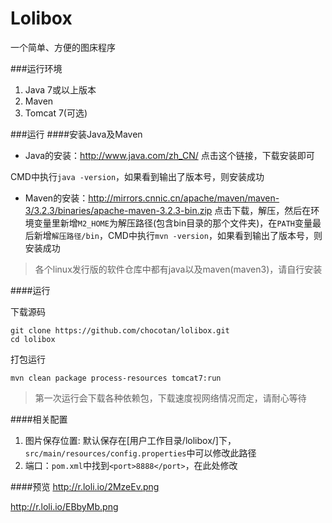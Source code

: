 Lolibox
=======

一个简单、方便的图床程序

###运行环境
1. Java 7或以上版本
2. Maven
3. Tomcat 7(可选)

###运行
####安装Java及Maven

* Java的安装：http://www.java.com/zh_CN/ 点击这个链接，下载安装即可

CMD中执行`java -version`，如果看到输出了版本号，则安装成功
* Maven的安装：http://mirrors.cnnic.cn/apache/maven/maven-3/3.2.3/binaries/apache-maven-3.2.3-bin.zip 点击下载，解压，然后在环境变量里新增`M2_HOME`为解压路径(包含bin目录的那个文件夹)，在`PATH`变量最后新增`解压路径/bin`，CMD中执行`mvn -version`，如果看到输出了版本号，则安装成功

> 各个linux发行版的软件仓库中都有java以及maven(maven3)，请自行安装

####运行

下载源码
```
git clone https://github.com/chocotan/lolibox.git
cd lolibox
```
打包运行
```
mvn clean package process-resources tomcat7:run
```
> 第一次运行会下载各种依赖包，下载速度视网络情况而定，请耐心等待

####相关配置
1. 图片保存位置: 默认保存在[用户工作目录/lolibox/]下，`src/main/resources/config.properties`中可以修改此路径
2. 端口：`pom.xml`中找到`<port>8888</port>`，在此处修改

####预览
http://r.loli.io/2MzeEv.png

http://r.loli.io/EBbyMb.png
